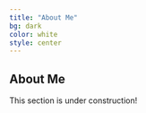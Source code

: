 ```yaml
---
title: "About Me"
bg: dark
color: white
style: center
---
```


## About Me

This section is under construction!
